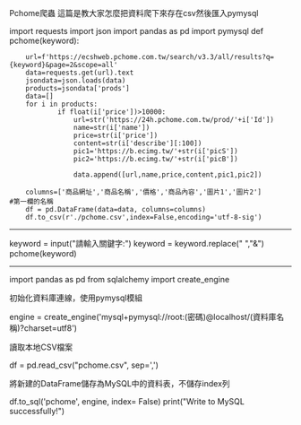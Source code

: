 Pchome爬蟲  這篇是教大家怎麼把資料爬下來存在csv然後匯入pymysql

import requests
import json
import pandas as pd
import pymysql
def pchome(keyword):

        url=f'https://ecshweb.pchome.com.tw/search/v3.3/all/results?q={keyword}&page=2&scope=all'
        data=requests.get(url).text
        jsondata=json.loads(data)
        products=jsondata['prods']
        data=[]
        for i in products:
                if float(i['price'])>10000:
                    url=str('https://24h.pchome.com.tw/prod/'+i['Id'])
                    name=str(i['name'])
                    price=str(i['price'])            
                    content=str(i['describe'][:100])
                    pic1='https://b.ecimg.tw/'+str(i['picS'])
                    pic2='https://b.ecimg.tw/'+str(i['picB'])                    
  
                    data.append([url,name,price,content,pic1,pic2])

        columns=['商品網址','商品名稱','價格','商品內容','圖片1','圖片2']                     #第一欄的名稱
        df = pd.DataFrame(data=data, columns=columns)
        df.to_csv(r'./pchome.csv',index=False,encoding='utf-8-sig')
        
--------------------------------------------------------------------------------------------------------------

keyword = input("請輸入關鍵字:") 
keyword = keyword.replace(" ","&")
pchome(keyword)


--------------------------------------------------------------------------------------------------------------

import pandas as pd
from sqlalchemy import create_engine

初始化資料庫連線，使用pymysql模組

engine = create_engine('mysql+pymysql://root:(密碼)@localhost/(資料庫名稱)?charset=utf8')

讀取本地CSV檔案

df = pd.read_csv("pchome.csv", sep=',')

將新建的DataFrame儲存為MySQL中的資料表，不儲存index列

df.to_sql('pchome', engine, index= False)
print("Write to MySQL successfully!")

